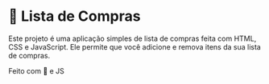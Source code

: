 # 🛒 Lista de Compras

Este projeto é uma aplicação simples de lista de compras feita com HTML, CSS e JavaScript. Ele permite que você adicione e remova itens da sua lista de compras.

<p>Feito com 💜 e JS</p>
